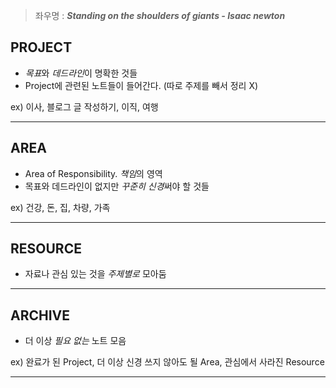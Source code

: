 
> 좌우명 : ***Standing on the shoulders of giants - Isaac newton***

## PROJECT 
- *목표*와 *데드라인*이 명확한 것들
- Project에 관련된 노트들이 들어간다. (따로 주제를 빼서 정리 X)

ex) 이사, 블로그 글 작성하기, 이직, 여행

---
## AREA
 - Area of Responsibility. *책임*의 영역
- 목표와 데드라인이 없지만 *꾸준히 신경*써야 할 것들

ex) 건강, 돈, 집, 차량, 가족

---
## RESOURCE
- 자료나 관심 있는 것을 *주제별로* 모아둠

---
## ARCHIVE
- 더 이상 *필요 없는* 노트 모음

ex) 완료가 된 Project, 더 이상 신경 쓰지 않아도 될 Area, 관심에서 사라진 Resource

---

